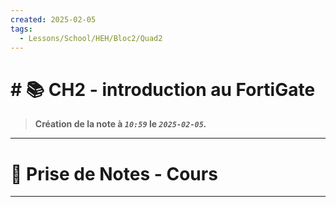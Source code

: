 ```yaml
---
created: 2025-02-05
tags:
  - Lessons/School/HEH/Bloc2/Quad2
---
```


# # 📚  CH2 - introduction au FortiGate
> **Création de la note à *`10:59`* le *`2025-02-05`.***
---

# 📝 Prise de Notes - Cours

---
